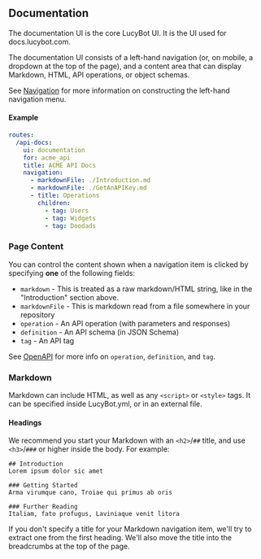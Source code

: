 ## Documentation

The documentation UI is the core LucyBot UI. It is the UI used for
docs.lucybot.com.

The documentation UI consists of a left-hand
navigation (or, on mobile, a dropdown at the top of the page), and a
content area that can display Markdown, HTML, API operations, or
object schemas.

See [Navigation](LucyBot_yml/Navigation) for more information on
constructing the left-hand navigation menu.

#### Example
```yaml
routes:
  /api-docs:
    ui: documentation
    for: acme_api
    title: ACME API Docs
    navigation:
      - markdownFile: ./Introduction.md
      - markdownFile: ./GetAnAPIKey.md
      - title: Operations
        children:
          - tag: Users
          - tag: Widgets
          - tag: Doodads
```

### Page Content
You can control the content shown when a navigation item is clicked by specifying
**one** of the following fields:

* `markdown` - This is treated as a raw markdown/HTML string, like in the
"Introduction" section above.
* `markdownFile` - This is markdown read from a file somewhere in your repository
* `operation` - An API operation (with parameters and responses)
* `definition` - An API schema (in JSON Schema)
* `tag` - An API tag

See [OpenAPI](Navigation/OpenAPI) for more info on `operation`, `definition`, and `tag`.

### Markdown

Markdown can include HTML, as well as any `<script>`
or `<style>` tags. It can be specified inside LucyBot.yml, or in an
external file.

#### Headings
We recommend you start your Markdown with an `<h2>`/`##` title,
and use `<h3>`/`###` or higher inside the body. For example:

```
## Introduction
Lorem ipsum dolor sic amet

### Getting Started
Arma virumque cano, Troiae qui primus ab oris

### Further Reading
Italiam, fato profugus, Laviniaque venit litora
```

If you don't specify a title for your Markdown navigation item, we'll try to extract
one from the first heading. We'll also move the title into the breadcrumbs
at the top of the page.

